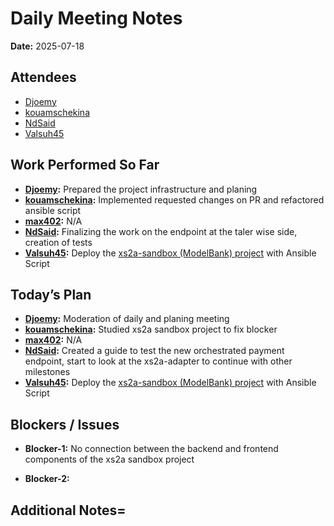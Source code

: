 # 
# # 
# Daily Meeting Notes

**Date:** 2025-07-18

## Attendees
- [Djoemy](https://github.com/Djoemy)
- [kouamschekina](https://github.com/kouamschekina)
- [NdSaid](https://github.com/NdSaid)
- [Valsuh45](https://github.com/Valsuh45) 

## Work Performed So Far
- **[Djoemy](https://github.com/Djoemy):** Prepared the project infrastructure and planing
- **[kouamschekina](https://github.com/kouamschekina):** Implemented requested changes on PR and refactored ansible script
- **[max402](https://github.com/max402):** N/A
- **[NdSaid](https://github.com/NdSaid):** Finalizing the work on the endpoint at the taler wise side, creation of tests 
- **[Valsuh45](https://github.com/Valsuh45):**   Deploy the [xs2a-sandbox (ModelBank) project](https://github.com/orgs/ADORSYS-GIS/projects/22/views/1?pane=issue&itemId=115697714&issue=ADORSYS-GIS%7Copen-banking-gateway%7C30) with Ansible Script

## Today’s Plan
- **[Djoemy](https://github.com/Djoemy):** Moderation of daily and planing meeting
- **[kouamschekina](https://github.com/kouamschekina):** Studied xs2a sandbox project to fix blocker
- **[max402](https://github.com/max402):** N/A
- **[NdSaid](https://github.com/NdSaid):** Created a guide to test the new orchestrated payment endpoint, start to look at the xs2a-adapter to continue with other milestones
- **[Valsuh45](https://github.com/Valsuh45):**    Deploy the [xs2a-sandbox (ModelBank) project](https://github.com/orgs/ADORSYS-GIS/projects/22/views/1?pane=issue&itemId=115697714&issue=ADORSYS-GIS%7Copen-banking-gateway%7C30) with Ansible Script

## Blockers / Issues
- **Blocker-1:** No connection between the backend and frontend components of the xs2a sandbox project

- **Blocker-2:** 

## Additional Notes=





